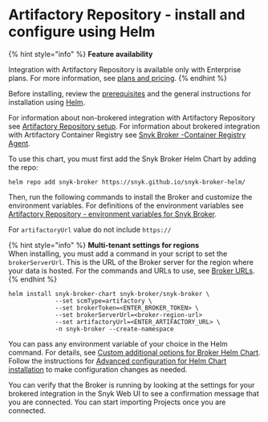 # Artifactory Repository - install and configure using Helm

{% hint style="info" %}
**Feature availability**

Integration with Artifactory Repository is available only with Enterprise plans. For more information, see [plans and pricing](https://snyk.io/plans/).
{% endhint %}

Before installing, review the [prerequisites](./) and the general instructions for installation using [Helm](../install-and-configure-broker-using-helm.md).

For information about non-brokered integration with Artifactory Repository see [Artifactory Repository setup](../../../../scan-with-snyk/snyk-open-source/package-repository-integrations/artifactory-package-repository-connection-setup/). For information about brokered integration with Artifactory Container Registry see [Snyk Broker -Container Registry Agent](https://docs.snyk.io/snyk-admin/snyk-broker/snyk-broker-container-registry-agent).

To use this chart, you must first add the Snyk Broker Helm Chart by adding the repo:

`helm repo add snyk-broker https://snyk.github.io/snyk-broker-helm/`&#x20;

Then, run the following commands to install the Broker and customize the environment variables. For definitions of the environment variables see [Artifactory Repository - environment variables for Snyk Broker](artifactory-repository-environment-variables-for-snyk-broker.md).

For `artifactoryUrl` value do not include `https://`

{% hint style="info" %}
**Multi-tenant settings for regions**\
When installing, you must add a command in your script to set the `brokerServerUrl`. This is the URL of the Broker server for the region where your data is hosted. For the commands and URLs to use, see [Broker URLs](https://snyksec.atlassian.net/o/-M4tdxG8qotLgGZnLpFR/s/-MdwVZ6HOZriajCf5nXH/~/changes/8951/working-with-snyk/regional-hosting-and-data-residency#broker-urls).
{% endhint %}

```
helm install snyk-broker-chart snyk-broker/snyk-broker \
             --set scmType=artifactory \
             --set brokerToken=<ENTER_BROKER_TOKEN> \
             --set brokerServerUrl=<broker-region-url>
             --set artifactoryUrl=<ENTER_ARTIFACTORY_URL> \
             -n snyk-broker --create-namespace
```

You can pass any environment variable of your choice in the Helm command. For details, see [Custom additional options for Broker Helm Chart](../advanced-configuration-for-helm-chart-installation/custom-additional-options-for-broker-helm-chart-installation.md). Follow the instructions for [Advanced configuration for Helm Chart installation](../advanced-configuration-for-helm-chart-installation/) to make configuration changes as needed.

You can verify that the Broker is running by looking at the settings for your brokered integration in the Snyk Web UI to see a confirmation message that you are connected. You can start importing Projects once you are connected.
